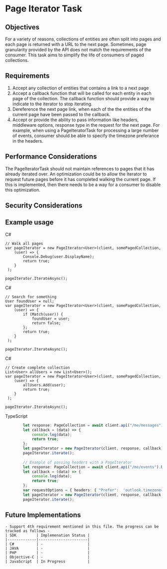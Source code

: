 # Page Iterator Task

## Objectives

For a variety of reasons, collections of entities are often split into pages and each page is returned with a URL to the next page.  Sometimes, page granularity provided by the API does not match the requirements of the consumer.  This task aims to simplify the life of consumers of paged collections.

## Requirements

1. Accept any collection of entities that contains a link to a next page
2. Accept a callback function that will be called for each entity in each page of the collection.  The callback function should provide a way to indicate to the iterator to stop iterating.
3. Dereference the next page link, when each of the the entities of the current page have been passed to the callback.
4. Accept or provide the ability to pass information like headers, middleware options, response type in the request for the next page. For example, when using a PageIteratorTask for processing a large number of events, consumer should be able to specify the timezone preferance in the headers. 

## Performance Considerations

The PageIteratorTask should not maintain references to pages that it has already iterated over.  An optimization could be to allow the Iterator to request future pages before it has completed walking the current page.  If this is implemented, then there needs to be a way for a consumer to disable this optimization.
## Security Considerations

## Example usage

C# 
```CSharp
// Walk all pages
var pageIterator = new PageIterator<User>(client, somePagedCollection, 
    (user) => { 
        Console.Debug(user.DisplayName);
        return true;
    }
 );

pageIterator.IterateAsync();

```
C# 
```CSharp
// Search for something
User foundUser = null;
var pageIterator = new PageIterator<User>(client, somePagedCollection, 
    (user) => { 
        if (Match(user)) {
            foundUser = user;
            return false;
        };
        return true;
    }
 );

pageIterator.IterateAsync();

```
C# 
```CSharp
// Create complete collection
List<User> allUsers = new List<User>();
var pageIterator = new PageIterator<User>(client, somePagedCollection, 
    (user) => { 
        allUsers.Add(user);
        return true;
    }
 );

pageIterator.IterateAsync();

```

TypeScript
```typescript
        let response: PageCollection = await client.api("/me/messages").get(); 
        let callback = (data) => { 
            console.log(data); 
            return true; 
        }; 
        let pageIterator = new PageIterator(client, response, callback); 
        pageIterator.iterate(); 
        
        // Example of passing headers with a PageIterator
        let response: PageCollection = await client.api("/me/events").headers({ "Prefer": 'outlook.timezone= "utc"' }).get(); 
        let callback = (data) => { 
            console.log(data); 
            return true; 
        }; 
        var requestOptions = { headers: { "Prefer":  'outlook.timezone= "utc"' } };
        let pageIterator = new PageIterator(client, response, callback, requestOptions); 
        pageIterator.iterate(); 
```
## Future Implementations
    - Support 4th requirement mentioned in this file. The progress can be tracked as follows -
    | SDK         | Implemenation Status |
    |-------------|----------------------|
    | C#          | -                    |
    | JAVA        | -                    |
    | PHP         | -                    |
    | Objective-C | -                    |
    | JavaScript  | In Progress          |
